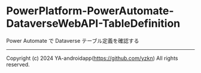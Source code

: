 # PowerPlatform-PowerAutomate-DataverseWebAPI-TableDefinition

Power Automate で Dataverse テーブル定義を確認する

---

Copyright (c) 2024 YA-androidapp(https://github.com/yzkn) All rights reserved.
